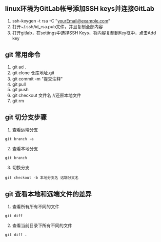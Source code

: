 ## linux环境为GitLab帐号添加SSH keys并连接GitLab
1. ssh-keygen -t rsa -C ”yourEmail@example.com”
2. 打开~/.ssh/id_rsa.pub文件，并且复制全部内容
3. 打开gitlab，在settings中选择SSH Keys，将内容复制到Key框中，点击Add key
## git 常用命令
1. git ad .
2. git clone 仓库地址.git
3. git commit -m "提交注释"
4. git pull
5. git push
6. git checkout 文件名 //还原本地文件
7. git rm

## git 切分支步骤
1. 查看远端分支
```
git branch -a
```
2. 查看本地分支
```
git branch
```
3. 切换分支
```
git checkout -b 本地分支名 远端分支名
```
## git 查看本地和远端文件的差异
1. 查看所有所有不同的文件
```
git diff
```
2. 查看当前目录下所有不同的文件
```
git diff .
```